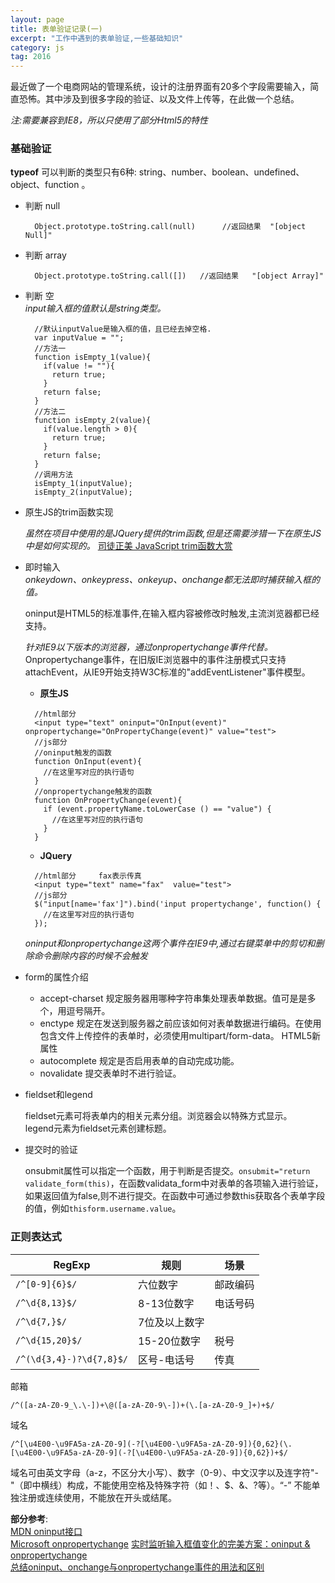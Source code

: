```yaml
---  
layout: page  
title: 表单验证记录(一)      
excerpt: "工作中遇到的表单验证,一些基础知识"   
category: js    
tag: 2016   
---     
```

最近做了一个电商网站的管理系统，设计的注册界面有20多个字段需要输入，简直恐怖。其中涉及到很多字段的验证、以及文件上传等，在此做一个总结。    

*注:需要兼容到IE8，所以只使用了部分Html5的特性*

### 基础验证        
  **typeof** 可以判断的类型只有6种: string、number、boolean、undefined、object、function 。             

- 判断 null    
  ```
    Object.prototype.toString.call(null)      //返回结果  "[object Null]"
  ```     


- 判断 array    
  ```
    Object.prototype.toString.call([])   //返回结果   "[object Array]"
  ```      


- 判断 空        
  *input输入框的值默认是string类型。*         

  ```   
    //默认inputValue是输入框的值，且已经去掉空格.               
    var inputValue = "";   
    //方法一
    function isEmpty_1(value){      
      if(value != ""){      
        return true;       
      }      
      return false;        
    }    
    //方法二
    function isEmpty_2(value){      
      if(value.length > 0){      
        return true;       
      }      
      return false;        
    }    
    //调用方法      
    isEmpty_1(inputValue);   
    isEmpty_2(inputValue);    
  ```    

- 原生JS的trim函数实现     

  *虽然在项目中使用的是JQuery提供的trim函数,但是还需要涉猎一下在原生JS中是如何实现的。*  [司徒正美 JavaScript trim函数大赏](http://www.cnblogs.com/rubylouvre/archive/2009/09/18/1568794.html)    


- 即时输入     
  *onkeydown、onkeypress、onkeyup、onchange都无法即时捕获输入框的值。*    

  oninput是HTML5的标准事件,在输入框内容被修改时触发,主流浏览器都已经支持。  

  *针对IE9以下版本的浏览器，通过onpropertychange事件代替。*    
  Onpropertychange事件，在旧版IE浏览器中的事件注册模式只支持attachEvent，从IE9开始支持W3C标准的"addEventListener"事件模型。     


  - **原生JS**      

  ```
    //html部分     
    <input type="text" oninput="OnInput(event)" onpropertychange="OnPropertyChange(event)" value="test">       
    //js部分   
    //oninput触发的函数     
    function OnInput(event){     
      //在这里写对应的执行语句     
    }    
    //onpropertychange触发的函数     
    function OnPropertyChange(event){     
      if (event.propertyName.toLowerCase () == "value") {     
        //在这里写对应的执行语句    
      }    
    }    
  ```    


  - **JQuery**    

  ```
    //html部分     fax表示传真     
    <input type="text" name="fax"  value="test">     
    //js部分     
    $("input[name='fax']").bind('input propertychange', function() {      
      //在这里写对应的执行语句      
    });   
  ```  

  *oninput和onpropertychange这两个事件在IE9中,通过右键菜单中的剪切和删除命令删除内容的时候不会触发*    


- form的属性介绍    

  - accept-charset  规定服务器用哪种字符串集处理表单数据。值可是是多个，用逗号隔开。          
  - enctype         规定在发送到服务器之前应该如何对表单数据进行编码。在使用包含文件上传控件的表单时，必须使用multipart/form-data。
  HTML5新属性       
  - autocomplete  规定是否启用表单的自动完成功能。      
  - novalidate    提交表单时不进行验证。       

- fieldset和legend            

  fieldset元素可将表单内的相关元素分组。浏览器会以特殊方式显示。      
  legend元素为fieldset元素创建标题。        

-  提交时的验证      

   onsubmit属性可以指定一个函数，用于判断是否提交。`onsubmit="return validate_form(this)`，在函数validata_form中对表单的各项输入进行验证，如果返回值为false,则不进行提交。在函数中可通过参数this获取各个表单字段的值，例如`thisform.username.value`。       

### 正则表达式     

  |RegExp                             |规则                                |场景          |           
  |-----------------------------------|------------------------------------|--------------|              
  |       `/^[0-9]{6}$/`              |六位数字                     | 邮政编码       |          
  |       `/^\d{8,13}$/`              |8-13位数字                   |电话号码        |         
  |       `/^\d{7,}$/`                |7位及以上数字                 |               |         
  |       `/^\d{15,20}$/`             |15-20位数字                  |税号           |       
  |   `/^(\d{3,4}-)?\d{7,8}$/`        |区号-电话号                   |传真           |       


  邮箱       
  
  `/^([a-zA-Z0-9_\.\-])+\@([a-zA-Z0-9\-])+(\.[a-zA-Z0-9_]+)+$/`       

  域名    

  `/^[\u4E00-\u9FA5a-zA-Z0-9](-?[\u4E00-\u9FA5a-zA-Z0-9]){0,62}(\.[\u4E00-\u9FA5a-zA-Z0-9](-?[\u4E00-\u9FA5a-zA-Z0-9]){0,62})+$/`   

  域名可由英文字母（a-z，不区分大小写）、数字（0-9）、中文汉字以及连字符"-"（即中横线）构成，不能使用空格及特殊字符（如！、$、&、?等）。“-” 不能单独注册或连续使用，不能放在开头或结尾。


**部分参考**:    
[MDN oninput接口](https://developer.mozilla.org/zh-CN/docs/Web/API/GlobalEventHandlers/oninput)      
[Microsoft  onpropertychange](https://msdn.microsoft.com/en-us/library/ms536956(v=vs.85).aspx)      
[实时监听输入框值变化的完美方案：oninput & onpropertychange](http://www.cnblogs.com/lhb25/archive/2012/11/30/oninput-and-onpropertychange-event-for-input.html)    
[总结oninput、onchange与onpropertychange事件的用法和区别](http://blog.csdn.net/freshlover/article/details/39050609)     

